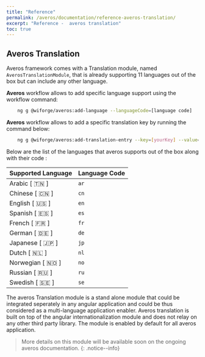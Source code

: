 ```yaml
---
title: "Reference"
permalink: /averos/documentation/reference-averos-translation/
excerpt: "Reference -  averos translation"
toc: true
---
```


## **Averos Translation**

Averos framework comes with a Translation module, named `AverosTranslationModule`, that is already supporting 11 languages out of the box but can include any other language.

**Averos** workflow allows to add specific language support using the workflow command:
 
```bash
    ng g @wiforge/averos:add-language --languageCode=[language code]
```

**Averos** workflow allows to add a specific translation key by running the command below:

```bash
    ng g @wiforge/averos:add-translation-entry --key=[yourKey] --value=[Your Translation] --lang=[language code]
```

Below are the list of the languages that averos supports out of the box along with their code :


| **Supported Language** | **Language Code** |
| ------ | ------ | 
| Arabic     [ 🇹🇳 ] | `ar` |
| Chinese    [ 🇨🇳 ] | `cn` |
| English    [ 🇺🇸 ] | `en` |
| Spanish    [ 🇪🇸 ] | `es` |
| French     [ 🇫🇷 ] | `fr` |
| German     [ 🇩🇪 ] | `de` |
| Japanese   [ 🇯🇵 ] | `jp` |
| Dutch      [ 🇳🇱 ] | `nl` |
| Norwegian  [ 🇳🇴 ] | `no` |
| Russian    [ 🇷🇺 ] | `ru` |
| Swedish    [ 🇸🇪 ] | `se` |


The averos Translation module is a stand alone module that could be integrated seperately in any angular application and could be thus considered as a multi-language application enabler.
Averos translation is built on top of the angular internationalization module and does not relay on any other third party library.
The module is enabled by default for all averos application.

>More details on this module will be available soon on the ongoing averos documentation.
{: .notice--info}
